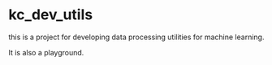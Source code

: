 # kc_dev_utils
this is a project for developing data processing utilities for machine learning. 

It is also a playground.

